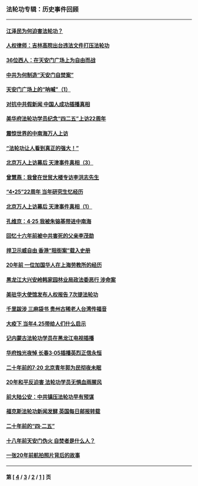 ### 法轮功专辑：历史事件回顾
---
#### [江泽民为何迫害法轮功？](../../pages/nf5793/n13876324.md?02230430) 
#### [人权律师：吉林高院出台违法文件打压法轮功](../../pages/nf5793/n13825665.md?02230430) 
#### [36位西人：在天安门广场上为自由而战](../../pages/nf5793/n13390029.md?02230430) 
#### [中共为何制造“天安门自焚案”](../../pages/nf5793/n13183270.md?02230430) 
#### [天安门广场上的“呐喊”（1）](../../pages/nf5793/n13105277.md?02230430) 
#### [对抗中共假新闻 中国人成功插播真相](../../pages/nf5793/n12910618.md?02230430) 
#### [美华府法轮功学员纪念“四二五”上访22周年](../../pages/nf5793/n12904445.md?02230430) 
#### [震惊世界的中南海万人上访](../../pages/nf5793/n12903976.md?02230430) 
#### [“法轮功让人看到真正的强大！”](../../pages/nf5793/n12903195.md?02230430) 
#### [北京万人上访幕后 天津事件真相（3）](../../pages/nf5793/n12902807.md?02230430) 
#### [曾慧燕：我曾在世贸大楼专访李洪志先生](../../pages/nf5793/n12898729.md?02230430) 
#### [“4•25”22周年 当年研究生忆经历](../../pages/nf5793/n12894152.md?02230430) 
#### [北京万人上访幕后 天津事件真相（1）](../../pages/nf5793/n12885174.md?02230430) 
#### [孔维京：4·25 我被朱镕基带进中南海](../../pages/nf5793/n12864987.md?02230430) 
#### [回忆十六年前被中共害死的父亲李茂勋](../../pages/nf5793/n12880270.md?02230430) 
#### [捍卫示威自由 香港“阻街案”载入史册](../../pages/nf5793/n12811245.md?02230430) 
#### [20年前 一位加国华人在上海劳教所的经历](../../pages/nf5793/n12707932.md?02230430) 
#### [黑龙江大兴安岭韩家园林业局政法委恶行 涉命案](../../pages/nf5793/n12622815.md?02230430) 
#### [美驻华大使馆发布人权报告 7次提法轮功](../../pages/nf5793/n12520541.md?02230430) 
#### [千里跋涉 三麻袋书 贵州古稀老人台湾传福音](../../pages/nf5793/n12198750.md?02230430) 
#### [大疫下 当年4.25带给人们什么启示](../../pages/nf5793/n12058565.md?02230430) 
#### [记内蒙古法轮功学员在黑龙江电视插播](../../pages/nf5793/n11699194.md?02230430) 
#### [华府烛光夜悼 长春3·05插播英烈正信永恒](../../pages/nf5793/n11397432.md?02230430) 
#### [二十年前的7·20 北京青年郭为民彻夜未眠](../../pages/nf5793/n11354195.md?02230430) 
#### [20年和平反迫害 法轮功学员无惧血雨腥风](../../pages/nf5793/n11348279.md?02230430) 
#### [前大陆公安：中共镇压法轮功早有预谋](../../pages/nf5793/n11352168.md?02230430) 
#### [福克斯法轮功新闻发酵  英国每日邮报转载](../../pages/nf5793/n11285952.md?02230430) 
#### [二十年前的“四·二五”](../../pages/nf5793/n11207639.md?02230430) 
#### [十八年前天安门伪火 自焚者是什么人？](../../pages/nf5793/n10996556.md?02230430) 
#### [一张20年前航拍照片背后的故事](../../pages/nf5793/n10693797.md?02230430) 

---
#### 第 [ [4](./4.md?02230430) / [3](./3.md?02230430) / [2](./2.md?02230430) / [1](./1.md?02230430) ] 页
